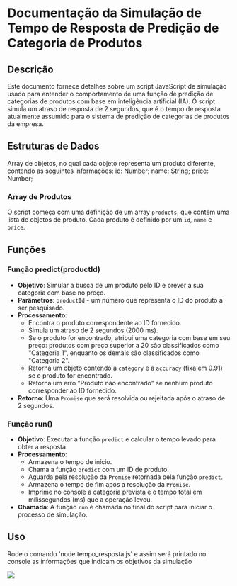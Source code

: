 # Documentação da Simulação de Tempo de Resposta de Predição de Categoria de Produtos

## Descrição
Este documento fornece detalhes sobre um script JavaScript de simulação usado para entender o comportamento de uma função de predição de categorias de produtos com base em inteligência artificial (IA). O script simula um atraso de resposta de 2 segundos, que é o tempo de resposta atualmente assumido para o sistema de predição de categorias de produtos da empresa.

## Estruturas de Dados
Array de objetos, no qual cada objeto representa um produto diferente, contendo as seguintes informações: id: Number; name: String; price: Number;

### Array de Produtos
O script começa com uma definição de um array `products`, que contém uma lista de objetos de produto. Cada produto é definido por um `id`, `name` e `price`.

## Funções

### Função predict(productId)
- **Objetivo**: Simular a busca de um produto pelo ID e prever a sua categoria com base no preço.
- **Parâmetros**: `productId` - um número que representa o ID do produto a ser pesquisado.
- **Processamento**:
  - Encontra o produto correspondente ao ID fornecido.
  - Simula um atraso de 2 segundos (2000 ms).
  - Se o produto for encontrado, atribui uma categoria com base em seu preço: produtos com preço superior a 20 são classificados como "Categoria 1", enquanto os demais são classificados como "Categoria 2".
  - Retorna um objeto contendo a `category` e a `accuracy` (fixa em 0.91) se o produto for encontrado.
  - Retorna um erro "Produto não encontrado" se nenhum produto corresponder ao ID fornecido.
- **Retorno**: Uma `Promise` que será resolvida ou rejeitada após o atraso de 2 segundos.

### Função run()
- **Objetivo**: Executar a função `predict` e calcular o tempo levado para obter a resposta.
- **Processamento**:
  - Armazena o tempo de início.
  - Chama a função `predict` com um ID de produto.
  - Aguarda pela resolução da `Promise` retornada pela função `predict`.
  - Armazena o tempo de fim após a resolução da `Promise`.
  - Imprime no console a categoria prevista e o tempo total em milissegundos (ms) que a operação levou.
- **Chamada**: A função `run` é chamada no final do script para iniciar o processo de simulação.

## Uso
Rode o comando 'node tempo_resposta.js' e assim será printado no console as informações que indicam os objetivos da simulação

<img src="https://imgur.com/4v7oUKV.png"/>